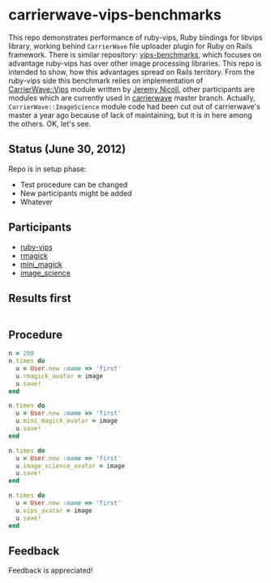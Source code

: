# carrierwave-vips-benchmarks

This repo demonstrates performance of ruby-vips, Ruby bindings for
libvips library, working behind ```CarrierWave``` file uploader plugin for
Ruby on Rails framework. There is similar repository: [vips-benchmarks](https://github.com/stanislaw/vips-benchmarks), which focuses on advantage ruby-vips has over other image processing libraries. This repo is intended to show, how this advantages spread on Rails territory. From the ruby-vips side this benchmark relies on implementation of [CarrierWave::Vips](https://github.com/eltiare/carrierwave/commit/08bc69f379b25d413a6243e6545defe2a88b45f0) module written by [Jeremy Nicoll](https://github.com/eltiare/), other participants are modules which are currently used in [carrierwave](https://github.com/jnicklas/carrierwave) master branch. Actually, ```CarrierWave::ImageScience``` module code had been cut out of carrierwave's master a year ago because of lack of maintaining, but it is in here among the others. OK, let's see.

## Status (June 30, 2012)

Repo is in setup phase:

* Test procedure can be changed
* New participants might be added
* Whatever

## Participants

* [ruby-vips](https://github.com/jcupitt/ruby-vips)
* [rmagick](http://rmagick.rubyforge.org/)
* [mini_magick](https://github.com/probablycorey/mini_magick)
* [image_science](https://github.com/seattlerb/image_science)

## Results first

```text

```

## Procedure

```ruby
n = 200
n.times do
  u = User.new :name => 'first'
  u.rmagick_avatar = image
  u.save!
end

n.times do
  u = User.new :name => 'first'
  u.mini_magick_avatar = image
  u.save!
end

n.times do
  u = User.new :name => 'first'
  u.image_science_avatar = image
  u.save!
end

n.times do
  u = User.new :name => 'first'
  u.vips_avatar = image
  u.save!
end
```

## Feedback

Feedback is appreciated!
